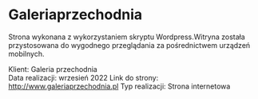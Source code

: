 # Galeriaprzechodnia
Strona wykonana z wykorzystaniem skryptu Wordpress.Witryna została przystosowana do wygodnego przeglądania za pośrednictwem urządzeń mobilnych.

Klient: Galeria przechodnia </br>
Data realizacji: wrzesień 2022
Link do strony: http://www.galeriaprzechodnia.pl
Typ realizacji: Strona internetowa
